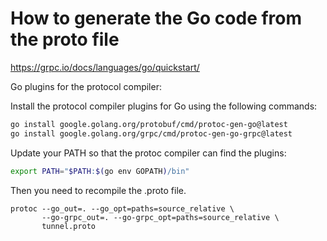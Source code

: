 # How to generate the Go code from the proto file


https://grpc.io/docs/languages/go/quickstart/


Go plugins for the protocol compiler:

Install the protocol compiler plugins for Go using the following commands:
```bash
go install google.golang.org/protobuf/cmd/protoc-gen-go@latest
go install google.golang.org/grpc/cmd/protoc-gen-go-grpc@latest
```

Update your PATH so that the protoc compiler can find the plugins:

```bash
export PATH="$PATH:$(go env GOPATH)/bin"
```

Then you need to recompile the .proto file.

```golang
protoc --go_out=. --go_opt=paths=source_relative \
       --go-grpc_out=. --go-grpc_opt=paths=source_relative \
       tunnel.proto
```
